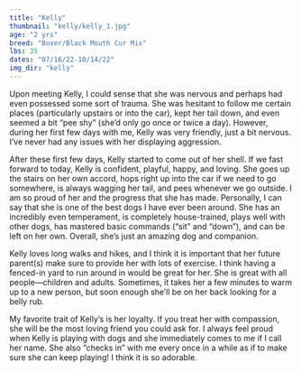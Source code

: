 ```yaml
---
title: "Kelly"
thumbnail: "kelly/kelly_1.jpg"
age: "2 yrs"
breed: "Boxer/Black Mouth Cur Mix"
lbs: 35
dates: "07/16/22-10/14/22"
img_dir: "kelly"
---
```


Upon meeting Kelly, I could sense that she was nervous and perhaps had even possessed some sort of trauma. She was hesitant to follow me certain places (particularly upstairs or into the car), kept her tail down, and even seemed a bit “pee shy” (she’d only go once or twice a day). However, during her first few days with me, Kelly was very friendly, just a bit nervous. I’ve never had any issues with her displaying aggression.

After these first few days, Kelly started to come out of her shell. If we fast forward to today, Kelly is confident, playful, happy, and loving. She goes up the stairs on her own accord, hops right up into the car if we need to go somewhere, is always wagging her tail, and pees whenever we go outside. I am so proud of her and the progress that she has made. Personally, I can say that she is one of the best dogs I have ever been around. She has an incredibly even temperament, is completely house-trained, plays well with other dogs, has mastered basic commands (“sit” and “down”), and can be left on her own. Overall, she’s just an amazing dog and companion. 

Kelly loves long walks and hikes, and I think it is important that her future parent(s) make sure to provide her with lots of exercise. I think having a fenced-in yard to run around in would be great for her. She is great with all people—children and adults. Sometimes, it takes her a few minutes to warm up to a new person, but soon enough she’ll be on her back looking for a belly rub. 

My favorite trait of Kelly’s is her loyalty. If you treat her with compassion, she will be the most loving friend you could ask for. I always feel proud when Kelly is playing with dogs and she immediately comes to me if I call her name. She also “checks in” with me every once in a while as if to make sure she can keep playing! I think it is so adorable.
